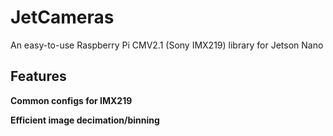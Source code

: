 # JetCameras

An easy-to-use Raspberry Pi CMV2.1 (Sony IMX219) library for Jetson Nano



## Features

__Common configs for IMX219__

__Efficient image decimation/binning__

